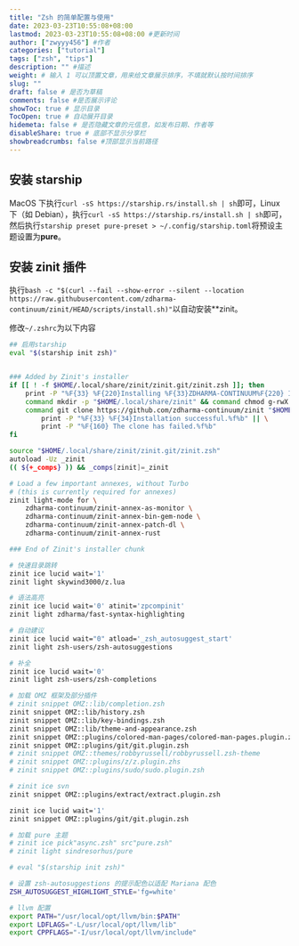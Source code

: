 ```yaml
---
title: "Zsh 的简单配置与使用"
date: 2023-03-23T10:55:08+08:00
lastmod: 2023-03-23T10:55:08+08:00 #更新时间
author: ["zwyyy456"] #作者
categories: ["tutorial"]
tags: ["zsh", "tips"]
description: "" #描述
weight: # 输入 1 可以顶置文章，用来给文章展示排序，不填就默认按时间排序
slug: ""
draft: false # 是否为草稿
comments: false #是否展示评论
showToc: true # 显示目录
TocOpen: true # 自动展开目录
hidemeta: false # 是否隐藏文章的元信息，如发布日期、作者等
disableShare: true # 底部不显示分享栏
showbreadcrumbs: false #顶部显示当前路径
---
```

## 安装 starship
MacOS 下执行`curl -sS https://starship.rs/install.sh | sh`即可，Linux 下（如 Debian），执行`curl -sS https://starship.rs/install.sh | sh`即可，然后执行`starship preset pure-preset > ~/.config/starship.toml`将预设主题设置为**pure**。

## 安装 zinit 插件
执行`bash -c "$(curl --fail --show-error --silent --location https://raw.githubusercontent.com/zdharma-continuum/zinit/HEAD/scripts/install.sh)"`以自动安装**zinit。

修改`~/.zshrc`为以下内容
```sh
## 启用starship
eval "$(starship init zsh)"


### Added by Zinit's installer
if [[ ! -f $HOME/.local/share/zinit/zinit.git/zinit.zsh ]]; then
    print -P "%F{33} %F{220}Installing %F{33}ZDHARMA-CONTINUUM%F{220} Initiative Plugin Manager (%F{33}zdharma-continuum/zinit%F{220})…%f"
    command mkdir -p "$HOME/.local/share/zinit" && command chmod g-rwX "$HOME/.local/share/zinit"
    command git clone https://github.com/zdharma-continuum/zinit "$HOME/.local/share/zinit/zinit.git" && \
        print -P "%F{33} %F{34}Installation successful.%f%b" || \
        print -P "%F{160} The clone has failed.%f%b"
fi

source "$HOME/.local/share/zinit/zinit.git/zinit.zsh"
autoload -Uz _zinit
(( ${+_comps} )) && _comps[zinit]=_zinit

# Load a few important annexes, without Turbo
# (this is currently required for annexes)
zinit light-mode for \
    zdharma-continuum/zinit-annex-as-monitor \
    zdharma-continuum/zinit-annex-bin-gem-node \
    zdharma-continuum/zinit-annex-patch-dl \
    zdharma-continuum/zinit-annex-rust

### End of Zinit's installer chunk

# 快速目录跳转
zinit ice lucid wait='1'
zinit light skywind3000/z.lua

# 语法高亮
zinit ice lucid wait='0' atinit='zpcompinit'
zinit light zdharma/fast-syntax-highlighting

# 自动建议
zinit ice lucid wait="0" atload='_zsh_autosuggest_start'
zinit light zsh-users/zsh-autosuggestions

# 补全
zinit ice lucid wait='0'
zinit light zsh-users/zsh-completions

# 加载 OMZ 框架及部分插件
# zinit snippet OMZ::lib/completion.zsh
zinit snippet OMZ::lib/history.zsh
zinit snippet OMZ::lib/key-bindings.zsh
zinit snippet OMZ::lib/theme-and-appearance.zsh
zinit snippet OMZ::plugins/colored-man-pages/colored-man-pages.plugin.zsh
zinit snippet OMZ::plugins/git/git.plugin.zsh
# zinit snippet OMZ::themes/robbyrussell/robbyrussell.zsh-theme
# zinit snippet OMZ::plugins/z/z.plugin.zhs
# zinit snippet OMZ::plugins/sudo/sudo.plugin.zsh

# zinit ice svn
zinit snippet OMZ::plugins/extract/extract.plugin.zsh

zinit ice lucid wait='1'
zinit snippet OMZ::plugins/git/git.plugin.zsh

# 加载 pure 主题
# zinit ice pick"async.zsh" src"pure.zsh"
# zinit light sindresorhus/pure

# eval "$(starship init zsh)"

# 设置 zsh-autosuggestions 的提示配色以适配 Mariana 配色
ZSH_AUTOSUGGEST_HIGHLIGHT_STYLE='fg=white'

# llvm 配置
export PATH="/usr/local/opt/llvm/bin:$PATH"
export LDFLAGS="-L/usr/local/opt/llvm/lib"
export CPPFLAGS="-I/usr/local/opt/llvm/include"

```


